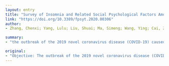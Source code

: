 ```yaml
---
layout: entry
title: "Survey of Insomnia and Related Social Psychological Factors Among Medical Staff Involved in the 2019 Novel Coronavirus Disease Outbreak"
link: "https://doi.org/10.3389/fpsyt.2020.00306"
author:
- Zhang, Chenxi; Yang, Lulu; Liu, Shuai; Ma, Simeng; Wang, Ying; Cai, Zhongxiang; Du, Hui; Li, Ruiting; Kang, Lijun; Su, Meilei; Zhang, Jihui; Liu, Zhongchun; Zhang, Bin

summary:
- "the outbreak of the 2019 novel coronavirus disease (COVID-19) caused great psychological distress, especially for medical staff. We aimed to investigate the prevalence rate of insomnia and to confirm the related social psychological factors among medical staff during the outbreak. The related factors included education level, an isolation environment, psychological worries about the COVID19 outbreak, and being a doctor. More than one-third of the medical staff suffered insomnia symptoms during the COVD-19 outbreak, according to the Insomnia Severity Index (II) caused large public health problems, but also caused significant psychological distress. There were 1,563 participants in the study."

original:
- "Objective: The outbreak of the 2019 novel coronavirus disease (COVID-19) not only caused particularly large public health problems, but also caused great psychological distress, especially for medical staff. We aimed to investigate the prevalence rate of insomnia and to confirm the related social psychological factors among medical staff in hospitals during the COVID-19 outbreak. Method: Medical staff members in China were recruited, including frontline medical workers. The questionnaire, administered through the WeChat program, obtained demographic data and asked self-design questions related to the COVID-19 outbreak, insomnia/depressive/anxiety symptoms, and stress-related symptoms. We used a logistic regression analysis to examine the associations between sociodemographic factors and insomnia symptoms. Result: There were a total of 1,563 participants in our study. Five-hundred-and-sixty-four (36.1%) participants had insomnia symptoms according to the Insomnia Severity Index (ISI) (total score >/= 8). A multiple binary logistic regression model revealed that insomnia symptoms were associated with an education level of high school or below (OR = 2.69, p = 0.042, 95% CI = 1.0-7.0), being a doctor (OR = 0.44, p = 0.007, 95% CI = 0.2-0.8), currently working in an isolation unit (OR = 1.71, p = 0.038, 95% CI = 1.0-2.8), is worried about being infected (OR = 2.30, p < 0.001, 95% CI = 1.6-3.4), perceived lack of helpfulness in terms of psychological support from news or social media with regard to COVID-19 (OR = 2.10, p = 0.001, 95% CI = 1.3-3.3), and having very strong uncertainty regarding effective disease control (OR = 3.30, p = 0.013, 95% CI = 1.3-8.5). Conclusion: Our study found that more than one-third of the medical staff suffered insomnia symptoms during the COVID-19 outbreak. The related factors included education level, an isolation environment, psychological worries about the COVID-19 outbreak, and being a doctor. Interventions for insomnia among medical staff are needed considering the various sociopsychological factors at play in this situation."
---
```


